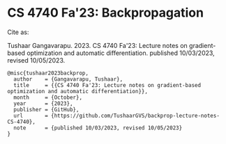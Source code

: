 # CS 4740 Fa'23: Backpropagation

Cite as:

Tushaar Gangavarapu. 2023. CS 4740 Fa'23: Lecture notes on gradient-based optimization and automatic differentiation. published 10/03/2023, revised 10/05/2023.

```
@misc{tushaar2023backprop,
  author    = {Gangavarapu, Tushaar},
  title     = {{CS 4740 Fa'23: Lecture notes on gradient-based optimization and automatic differentiation}},
  month     = {October},
  year      = {2023},
  publisher = {GitHub},
  url       = {https://github.com/TushaarGVS/backprop-lecture-notes-CS-4740},
  note      = {published 10/03/2023, revised 10/05/2023}
}
```
